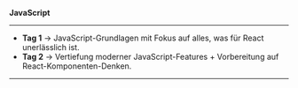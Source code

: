 **JavaScript**

------

* **Tag 1** → JavaScript-Grundlagen mit Fokus auf alles, was für React unerlässlich ist.
* **Tag 2** → Vertiefung moderner JavaScript-Features + Vorbereitung auf React-Komponenten-Denken.

___

